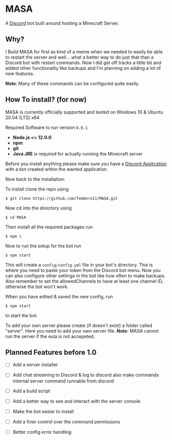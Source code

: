 # MASA

A [Discord](https://discord.com/) bot built around hosting a Minecraft Server.

## Why?
I Build MASA for first as kind of a meme when we needed to easily be able to restart the server and well... what a better way to do just that than a Discord bot with restart commands. Now I did get off tracks a little bit and added other functionality like backups and I'm planning on adding a lot of new features.

**Note**: Many of these commands can be configured quite easily.


## How To install? (for now)
MASA is currently officially supported and tested on Windows 10 & Ubuntu 20.04 (LTS) x64 


Required Software to run version `0.0.1`
* **Node.js <= 12.0.0**
* **npm**
* **git**
* **Java JRE** is required for actually running the Minecraft server

Before you install anything please make sure you have a [Discord Application](https://discord.com/developers/applications) with a bot created within the wanted application.

Now back to the installation:

To install clone the repo using 

  `$ git clone https://github.com/Tembero11/MASA.git`
  
Now cd into the directory using

  `$ cd MASA`
  
Then install all the required packages run

  `$ npm i`
 
Now to run the setup for the bot run

  `$ npm start`

This will create a `config/config.yml` file in your bot's directory. This is where you need to paste your token from the Discord bot menu.
Now you can also configure other settings in the bot like how often to make backups. Also remember to set the allowedChannels to have at least one channel ID, otherwise the bot won't work.

When you have edited & saved the new config, run

  `$ npm start`

to start the bot.

To add your own server please create (if doesn't exist) a folder called "server". Here you need to add your own server file.
**Note**: MASA cannot run the server if the eula is not accepeted.

## Planned Features before 1.0
- [ ] Add a server installer
- [ ] Add chat streaming to Discord & log to discord also make commands internal server command runnable from discord
- [ ] Add a build script
- [ ] Add a better way to see and interact with the server console
- [ ] Make the bot easier to install
- [ ] Add a finer control over the command permissions
- [ ] Better config error handling




